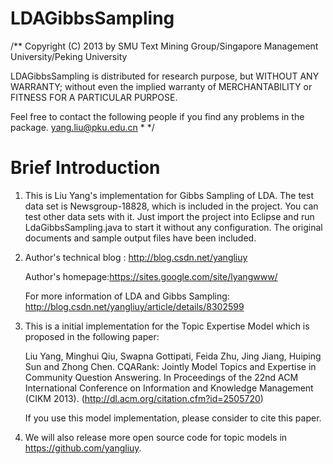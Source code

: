 LDAGibbsSampling
================

/**
Copyright (C) 2013 by
SMU Text Mining Group/Singapore Management University/Peking University

LDAGibbsSampling is distributed for research purpose, but
WITHOUT ANY WARRANTY; without even the implied warranty of
MERCHANTABILITY or FITNESS FOR A PARTICULAR PURPOSE.

Feel free to contact the following people if you find any
problems in the package.
yang.liu@pku.edu.cn * */

Brief Introduction
===================
1. This is Liu Yang's implementation for Gibbs Sampling of LDA. The test data set is Newsgroup-18828, which is included in the project. You can test other data sets with it. Just import the project into Eclipse and run LdaGibbsSampling.java to start it without any configuration. The original documents and sample output files have been included.

2. Author's technical blog : http://blog.csdn.net/yangliuy

   Author's homepage:https://sites.google.com/site/lyangwww/

   For more information of LDA and Gibbs Sampling: http://blog.csdn.net/yangliuy/article/details/8302599

3. This is a initial implementation for the Topic Expertise Model which is proposed in the following paper:

    Liu Yang, Minghui Qiu, Swapna  Gottipati, Feida Zhu, Jing Jiang, Huiping Sun and Zhong Chen. CQARank: Jointly Model Topics and Expertise in Community Question Answering. In Proceedings of the 22nd ACM International Conference on Information and Knowledge Management (CIKM 2013).  (http://dl.acm.org/citation.cfm?id=2505720)

    If you use this model implementation, please consider to cite this paper.

4. We will also release more open source code for topic models in https://github.com/yangliuy.


